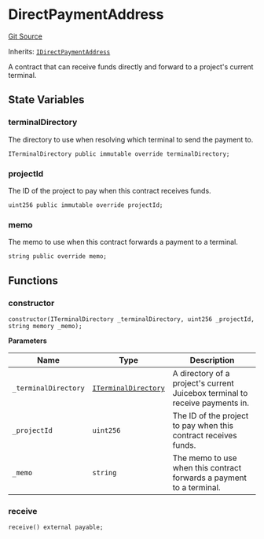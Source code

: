 # DirectPaymentAddress

[Git Source](https://github.com/jbx-protocol/juice-contracts-v1/blob/71fd42afb0ef0d51606019d9a17dcb746505efd5/contracts/DirectPaymentAddress.sol)

Inherits: [`IDirectPaymentAddress`](/docs/v4/deprecated/v1/api/interfaces/idirectpaymentaddress.md)

A contract that can receive funds directly and forward to a project's current terminal.

## State Variables

### terminalDirectory

The directory to use when resolving which terminal to send the payment to.

```solidity
ITerminalDirectory public immutable override terminalDirectory;
```

### projectId

The ID of the project to pay when this contract receives funds.

```solidity
uint256 public immutable override projectId;
```

### memo

The memo to use when this contract forwards a payment to a terminal.

```solidity
string public override memo;
```

## Functions

### constructor

```solidity
constructor(ITerminalDirectory _terminalDirectory, uint256 _projectId, string memory _memo);
```

**Parameters**

|Name|Type|Description|
|----|----|-----------|
|`_terminalDirectory`|[`ITerminalDirectory`](/docs/v4/deprecated/v1/api/interfaces/iterminaldirectory.md)|A directory of a project's current Juicebox terminal to receive payments in.|
|`_projectId`|`uint256`|The ID of the project to pay when this contract receives funds.|
|`_memo`|`string`|The memo to use when this contract forwards a payment to a terminal.|

### receive

```solidity
receive() external payable;
```

